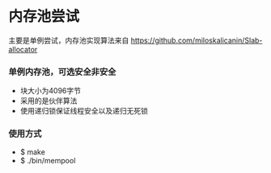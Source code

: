 # 内存池尝试
主要是单例尝试，内存池实现算法来自 https://github.com/miloskalicanin/Slab-allocator
### 单例内存池，可选安全非安全
- 块大小为4096字节
- 采用的是伙伴算法
- 使用递归锁保证线程安全以及递归无死锁
### 使用方式
- $ make
- $ ./bin/mempool
